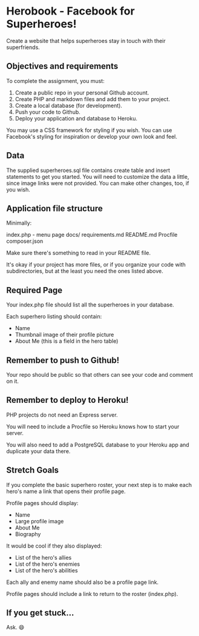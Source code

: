 # Herobook - Facebook for Superheroes!

Create a website that helps superheroes stay in touch with their superfriends.

## Objectives and requirements

To complete the assignment, you must:

1. Create a public repo in your personal Github account.
2. Create PHP and markdown files and add them to your project.
3. Create a local database (for development).
3. Push your code to Github.
4. Deploy your application and database to Heroku.

You may use a CSS framework for styling if you wish. You can use Facebook's styling for inspiration or develop your own look and feel.

## Data

The supplied superheroes.sql file contains create table and insert statements to get you started. You will need to customize the data a little, since image links were not provided. You can make other changes, too, if you wish.

## Application file structure

Minimally:

  index.php - menu page
  docs/
    requirements.md
  README.md
  Procfile
  composer.json

Make sure there's something to read in your README file.

It's okay if your project has more files, or if you organize your code with subdirectories, but at the least you need the ones listed above.

## Required Page

Your index.php file should list all the superheroes in your database.

Each superhero listing should contain:
  * Name
  * Thumbnail image of their profile picture
  * About Me (this is a field in the hero table)

## Remember to push to Github!

Your repo should be public so that others can see your code and comment on it.

## Remember to deploy to Heroku!

PHP projects do not need an Express server.

You will need to include a Procfile so Heroku knows how to start your server.

You will also need to add a PostgreSQL database to your Heroku app 
and duplicate your data there.

## Stretch Goals

If you complete the basic superhero roster, your next step is to make each hero's name a link that opens their profile page.

Profile pages should display:
  * Name
  * Large profile image
  * About Me
  * Biography

It would be cool if they also displayed:
  * List of the hero's allies
  * List of the hero's enemies
  * List of the hero's abilities

Each ally and enemy name should also be a profile page link.

Profile pages should include a link to return to the roster (index.php).

## If you get stuck...

Ask. :smile:

